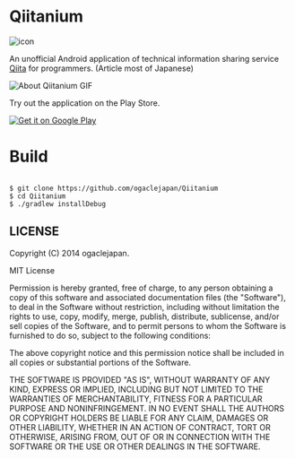 Qiitanium
====

![icon][app_icon]

An unofficial Android application of technical information sharing service [Qiita][qiita] for programmers. (Article most of Japanese)

![About Qiitanium GIF][app_gif]

Try out the application on the Play Store.

[![Get it on Google Play][google_play_store_badge]][google_play_store_link]


# Build

```

$ git clone https://github.com/ogaclejapan/Qiitanium
$ cd Qiitanium
$ ./gradlew installDebug

```

## LICENSE

Copyright (C) 2014 ogaclejapan.

MIT License

Permission is hereby granted, free of charge, to any person obtaining
a copy of this software and associated documentation files (the
"Software"), to deal in the Software without restriction, including
without limitation the rights to use, copy, modify, merge, publish,
distribute, sublicense, and/or sell copies of the Software, and to
permit persons to whom the Software is furnished to do so, subject to
the following conditions:

The above copyright notice and this permission notice shall be
included in all copies or substantial portions of the Software.

THE SOFTWARE IS PROVIDED "AS IS", WITHOUT WARRANTY OF ANY KIND,
EXPRESS OR IMPLIED, INCLUDING BUT NOT LIMITED TO THE WARRANTIES OF
MERCHANTABILITY, FITNESS FOR A PARTICULAR PURPOSE AND
NONINFRINGEMENT. IN NO EVENT SHALL THE AUTHORS OR COPYRIGHT HOLDERS BE
LIABLE FOR ANY CLAIM, DAMAGES OR OTHER LIABILITY, WHETHER IN AN ACTION
OF CONTRACT, TORT OR OTHERWISE, ARISING FROM, OUT OF OR IN CONNECTION
WITH THE SOFTWARE OR THE USE OR OTHER DEALINGS IN THE SOFTWARE.

[google_play_store_badge]: http://www.android.com/images/brand/get_it_on_play_logo_large.png
[google_play_store_link]: https://play.google.com/store/apps/details?id=com.ogaclejapan.qiitanium
[app_icon]: https://raw.githubusercontent.com/ogaclejapan/Qiitanium/master/art/icon.png
[app_gif]: https://raw.githubusercontent.com/ogaclejapan/Qiitanium/master/art/qiitanium.gif
[qiita]: https://qiita.com/
